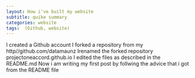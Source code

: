 ```yaml
---
layout: How i've built my website
subtitle: quike summary
categories: website
tags:  (Github, website)
---
```


I created a Github account 
I forked a repository from my http//github.com/datamaunz
Irenamed the forked repository projectoneaccord.github.io
I edited the files as described in the README.md
Now i am writing my first post by follwing the advice that i got from the README file
